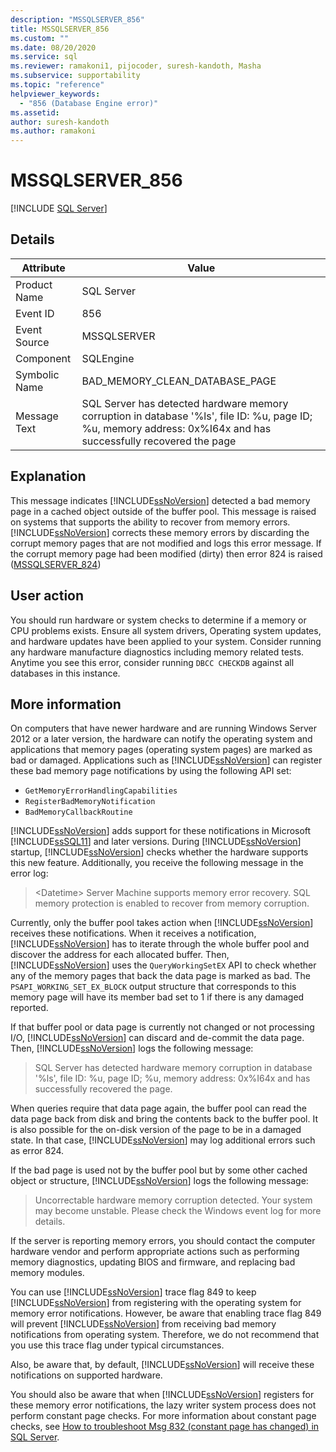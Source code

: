 ```yaml
---
description: "MSSQLSERVER_856"
title: MSSQLSERVER_856
ms.custom: ""
ms.date: 08/20/2020
ms.service: sql
ms.reviewer: ramakoni1, pijocoder, suresh-kandoth, Masha
ms.subservice: supportability
ms.topic: "reference"
helpviewer_keywords: 
  - "856 (Database Engine error)"
ms.assetid: 
author: suresh-kandoth
ms.author: ramakoni
---
```

# MSSQLSERVER_856
 [!INCLUDE [SQL Server](../../includes/applies-to-version/sqlserver.md)]

## Details

|Attribute|Value|
|---|---|
|Product Name|SQL Server|
|Event ID|856|
|Event Source|MSSQLSERVER|
|Component|SQLEngine|
|Symbolic Name|BAD_MEMORY_CLEAN_DATABASE_PAGE|
|Message Text|SQL Server has detected hardware memory corruption in database '%ls', file ID: %u, page ID; %u, memory address: 0x%I64x and has successfully recovered the page|

## Explanation

This message indicates [!INCLUDE[ssNoVersion](../../includes/ssnoversion-md.md)] detected a bad memory page in a cached object outside of the buffer pool. This message is raised on systems that supports the ability to recover from memory errors. [!INCLUDE[ssNoVersion](../../includes/ssnoversion-md.md)] corrects these memory errors by discarding the corrupt memory pages that are not modified and logs this error message. If the corrupt memory page had been modified (dirty) then error 824 is raised ([MSSQLSERVER_824](mssqlserver-824-database-engine-error.md))

## User action

You should run hardware or system checks to determine if a memory or CPU problems exists. Ensure all system drivers, Operating system updates, and hardware updates have been applied to your system. Consider running any hardware manufacture diagnostics including memory related tests. Anytime you see this error, consider running `DBCC CHECKDB` against all databases in this instance.

## More information

On computers that have newer hardware and are running Windows Server 2012 or a later version, the hardware can notify the operating system and applications that memory pages (operating system pages) are marked as bad or damaged. Applications such as [!INCLUDE[ssNoVersion](../../includes/ssnoversion-md.md)] can register these bad memory page notifications by using the following API set:

- `GetMemoryErrorHandlingCapabilities`
- `RegisterBadMemoryNotification`
- `BadMemoryCallbackRoutine`

[!INCLUDE[ssNoVersion](../../includes/ssnoversion-md.md)] adds support for these notifications in Microsoft [!INCLUDE[ssSQL11](../../includes/sssql11-md.md)] and later versions. During [!INCLUDE[ssNoVersion](../../includes/ssnoversion-md.md)] startup, [!INCLUDE[ssNoVersion](../../includes/ssnoversion-md.md)] checks whether the hardware supports this new feature. Additionally, you receive the following message in the error log:

> \<Datetime> Server Machine supports memory error recovery. SQL memory protection is enabled to recover from memory corruption.

Currently, only the buffer pool takes action when [!INCLUDE[ssNoVersion](../../includes/ssnoversion-md.md)] receives these notifications. When it receives a notification, [!INCLUDE[ssNoVersion](../../includes/ssnoversion-md.md)] has to iterate through the whole buffer pool and discover the address for each allocated buffer. Then, [!INCLUDE[ssNoVersion](../../includes/ssnoversion-md.md)] uses the `QueryWorkingSetEX` API to check whether any of the memory pages that back the data page is marked as bad. The `PSAPI_WORKING_SET_EX_BLOCK` output structure that corresponds to this memory page will have its member bad set to 1 if there is any damaged reported.

If that buffer pool or data page is currently not changed or not processing I/O, [!INCLUDE[ssNoVersion](../../includes/ssnoversion-md.md)] can discard and de-commit the data page. Then, [!INCLUDE[ssNoVersion](../../includes/ssnoversion-md.md)] logs the following message:

> SQL Server has detected hardware memory corruption in database '%ls', file ID: %u, page ID; %u, memory address: 0x%I64x and has successfully recovered the page.

When queries require that data page again, the buffer pool can read the data page back from disk and bring the contents back to the buffer pool. It is also possible for the on-disk version of the page to be in a damaged state. In that case, [!INCLUDE[ssNoVersion](../../includes/ssnoversion-md.md)] may log additional errors such as error 824.

If the bad page is used not by the buffer pool but by some other cached object or structure, [!INCLUDE[ssNoVersion](../../includes/ssnoversion-md.md)] logs the following message:

> Uncorrectable hardware memory corruption detected. Your system may become unstable. Please check the Windows event log for more details.

If the server is reporting memory errors, you should contact the computer hardware vendor and perform appropriate actions such as performing memory diagnostics, updating BIOS and firmware, and replacing bad memory modules.

You can use [!INCLUDE[ssNoVersion](../../includes/ssnoversion-md.md)] trace flag 849 to keep [!INCLUDE[ssNoVersion](../../includes/ssnoversion-md.md)] from registering with the operating system for memory error notifications. However, be aware that enabling trace flag 849 will prevent [!INCLUDE[ssNoVersion](../../includes/ssnoversion-md.md)] from receiving bad memory notifications from operating system. Therefore, we do not recommend that you use this trace flag under typical circumstances.

Also, be aware that, by default, [!INCLUDE[ssNoVersion](../../includes/ssnoversion-md.md)] will receive these notifications on supported hardware.

You should also be aware that when [!INCLUDE[ssNoVersion](../../includes/ssnoversion-md.md)] registers for these memory error notifications, the lazy writer system process does not perform constant page checks. For more information about constant page checks, see [How to troubleshoot Msg 832 (constant page has changed) in SQL Server](https://support.microsoft.com/help/2015759).
